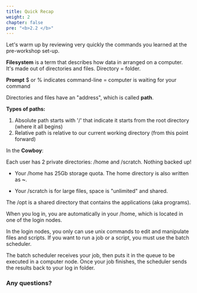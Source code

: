 ```yaml
---
title: Quick Recap
weight: 2
chapter: false
pre: "<b>2.2 </b>"
---
```


Let's warm up by reviewing very quickly the commands you learned at the pre-workshop set-up.

**Filesystem** is a term that describes how data in arranged on a computer. It's made out of directories and files. Directory = folder.

**Prompt** $ or % indicates command-line = computer is waiting for your command

Directories and files have an "address", which is called **path**.

**Types of paths:**

1. Absolute path starts with '/' that indicate it starts from the root directory (where it all begins)
2. Relative path is relative to our current working directory (from this point forward)

In the **Cowboy**:

Each user has 2 private directories: /home and /scratch. Nothing backed up!

+ Your /home has 25Gb storage quota. The home directory is also written as **~**.

+ Your /scratch is for large files, space is "unlimited" and shared.

The /opt is a shared directory that contains the applications (aka programs).

When you log in, you are automatically in your /home, which is located in one of the login nodes.

In the login nodes, you only can use unix commands to edit and manipulate files and scripts. If you want to run a job or a script, you must use the batch scheduler.

The batch scheduler receives your job, then puts it in the queue to be executed in a computer node. Once your job finishes, the scheduler sends the results back to your log in folder.

### **Any questions?**
